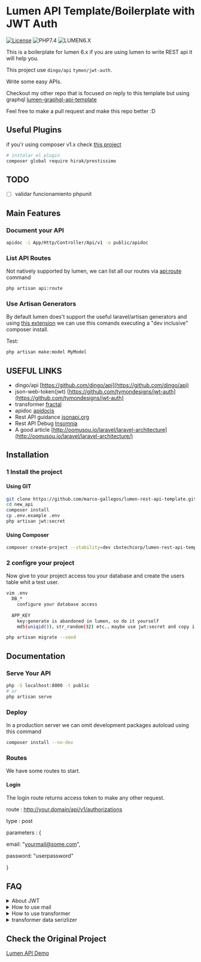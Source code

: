 # Lumen API Template/Boilerplate with JWT Auth

[![License](https://img.shields.io/github/license/marco-gallegos/lumen-rest-api-template?style=for-the-badge)](http://opensource.org/licenses/MIT)
![PHP7.4](https://img.shields.io/badge/PHP-7.4-blue?style=for-the-badge)
![LUMEN6.X](https://img.shields.io/badge/LUMEN-6.X-orange?style=for-the-badge)


This is a boilerplate for lumen 6.x if you are using lumen to write REST api it will help you.

This project use `dingo/api`  `tymon/jwt-auth`.

Write some easy APIs.

Checkout my other repo that is focused on reply to this template but using graphql [lumen-graphql-api-template](https://github.com/marco-gallegos/lumen-graphql-api-template)

Feel free to make a pull request and make this repo better :D

## Useful Plugins

if you'r using composer v1.x check [this project](https://github.com/hirak/prestissimo)

```bash
# instalar el plugin
composer global require hirak/prestissimo
```

## TODO

- [ ] validar funcionamiento phpunit

## Main Features

### Document your API

```bash
apidoc -i App/Http/Controller/Api/v1 -o public/apidoc
```

### List API Routes

Not natively supported by lumen, we can list all our routes via [api:route](https://github.com/marco-gallegos/lumen-api-route-list) command

```bash
php artisan api:route
```

### Use Artisan Generators

By default lumen does't support the useful laravel/artisan generators and using [this extension](https://github.com/flipboxstudio/lumen-generator) we can use this comands executing a "dev inclusive" composer install.


Test:

```bash
php artisan make:model MyModel
```

### 

## USEFUL LINKS

- dingo/api [https://github.com/dingo/api](https://github.com/dingo/api)
- json-web-token(jwt) [https://github.com/tymondesigns/jwt-auth](https://github.com/tymondesigns/jwt-auth)
- transformer [fractal](http://fractal.thephpleague.com/)
- apidoc [apidocjs](http://apidocjs.com/)
- Rest API guidance [jsonapi.org](http://jsonapi.org/format/)
- Rest API Debug [Insomnia](https://insomnia.rest/)
- A good article [http://oomusou.io/laravel/laravel-architecture](http://oomusou.io/laravel/laravel-architecture/)

## Installation

### 1 Install the project

#### Using GIT

``` bash
git clone https://github.com/marco-gallegos/lumen-rest-api-template.git new_api
cd new_api
composer install
cp .env.example .env
php artisan jwt:secret
```

#### Using Composer

```bash
composer create-project --stability=dev cbxtechcorp/lumen-rest-api-template new_api
```

### 2 configre your project

Now give to your project access tou your database and create the users table whit a test user.

```bash
vim .env
  DB_*
    configure your database access
  
  APP_KEY
    key:generate is abandoned in lumen, so do it yourself
    md5(uniqid())，str_random(32) etc.，maybe use jwt:secret and copy it

php artisan migrate --seed
```

## Documentation

### Serve Your API

```bash
php -S localhost:8000 -t public
# or
php artisan serve
```

### Deploy

In a production server we can omit development packages autoload using this command

```bash
composer install --no-dev
```

### Routes

We have some routes to start.

#### Login

The login route returns access token to make any other request.

route : http://your.domain/api/v1/authorizations

type : post

parameters : {
  
  email: "yourmail@some.com",

  password: "userpassword"

}


## FAQ

<details>
  <summary>About JWT</summary>

  There is no session and auth guard in lumen 5.2, so attention `config/auth.php`. Also user model must implement `Tymon\JWTAuth\Contracts\JWTSubject`
</details>

<details>
  <summary>How to use mail</summary>

- composer require `illuminate/mail` and `guzzlehttp/guzzle`
- register email service in `bootstrap/app.php` or `some provider`
- add `mail.php` `services.php` in config, just copy them from laravel
- add `MAIL_DRIVER` in env
</details>

<details>
  <summary>How to use transformer </summary>

  transformer is a layer help you format you resource and their relationship.

  maybe you can knowstand with this links:

- [https://lumen-new.lyyw.info/api/posts](https://lumen-new.lyyw.info/api/posts)
- [https://lumen-new.lyyw.info/api/posts?include=user](https://lumen-new.lyyw.info/api/posts?include=user)
- [https://lumen-new.lyyw.info/api/posts?include=user,comments](https://lumen-new.lyyw.info/api/posts?include=user,comments)
- [https://lumen-new.lyyw.info/api/posts?include=user,comments:limit(1)](https://lumen-new.lyyw.info/api/posts?include=user,comments:limit(1))
- [https://lumen-new.lyyw.info/api/posts?include=user,comments.user](https://lumen-new.lyyw.info/api/posts?include=user,comments.user)
- [https://lumen-new.lyyw.info/api/posts?include=user,comments:limit(1),comments.user](https://lumen-new.lyyw.info/api/posts?include=user,comments:limit(1),comments.user)

</details>

<details>
  <summary>transformer data serizlizer </summary>

  dingo/api use [Fractal](http://fractal.thephpleague.com/) to transformer resouses，fractal provider 3 serializer,Array,DataArray,JsonApi.more details at here [http://fractal.thephpleague.com/serializers/](http://fractal.thephpleague.com/serializers/)。DataArray is default.You can set your own serizlizer like this：

  see bootstrap/app.php
  $app['Dingo\Api\Transformer\Factory']->setAdapter(function ($app) {
    $fractal = new League\Fractal\Manager;
    // $serializer = new League\Fractal\Serializer\JsonApiSerializer();
    $serializer = new League\Fractal\Serializer\ArraySerializer();
    // $serializer = new App\Serializers\NoDataArraySerializer();
    $fractal->setSerializer($serializer);,
    return new Dingo\Api\Transformer\Adapter\Fractal($fractal);
  });

  I think default DataArray is good enough.
</details>

## Check the Original Project

[Lumen API Demo](https://github.com/liyu001989/lumen-api-demo)